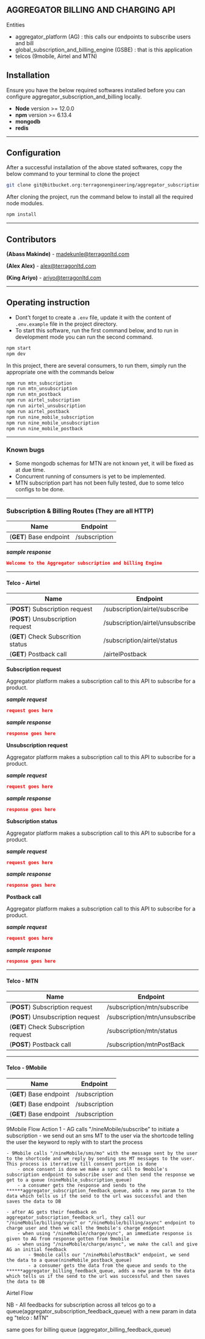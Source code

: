 ## AGGREGATOR BILLING AND CHARGING API

Entities
- aggregator_platform (AG) : this calls our endpoints to subscribe users and bill
- global_subscription_and_billing_engine (GSBE) : that is this application
- telcos (9mobile, Airtel and MTN)

## Installation

Ensure you have the below required softwares installed before you can configure aggregator_subscription_and_billing locally.

- **Node** version >= 12.0.0
- **npm** version >= 6.13.4
- **mongodb**
- **redis**
---
## Configuration
After a successful installation of the above stated softwares, copy the below command to your terminal to clone the project 

```bash
git clone git@bitbucket.org:terragonengineering/aggregator_subscription_and_billing.git
```
After cloning the project, run the command below to install all the required node modules.

```bash
npm install
```
---
## Contributors 
**(Abass Makinde)** - <madekunle@terragonltd.com>

**(Alex Alex)** - <alex@terragonltd.com>

**(King Ariyo)** - <ariyo@terragonltd.com>

---

## Operating instruction
- Dont't forget to create a `.env` file, update it with the content of `.env.example` file in the project   directory.
- To start this software, run the first command below, and to run in development mode you can run the second command.

```bash
npm start
npm dev
```
In this project, there are several consumers, to run them, simply run the appropriate one with the commands below
```bash
npm run mtn_subscription
npm run mtn_unsubscription
npm run mtn_postback
npm run airtel_subscription
npm run airtel_unsubscription
npm run airtel_postback
npm run nine_mobile_subscription
npm run nine_mobile_unsubscription
npm run nine_mobile_postback
```
---
### Known bugs
- Some mongodb schemas for MTN are not known yet, it will be fixed as at due time.
- Concurrent running of consumers is yet to be implemented.
- MTN subscription part has not been fully tested, due to some telco configs to be done.

---
### Subscription & Billing Routes (They are all HTTP)
Name                                         | Endpoint
------------------------------------------- | -------------------------------------------
(**GET**) Base endpoint                             | /subscription

***sample response***
```json
Welcome to the Aggregator subscription and billing Engine
```
---

#### Telco - Airtel

Name                                         | Endpoint
------------------------------------------- | -------------------------------------------
(**POST**) Subscription request                             | /subscription/airtel/subscribe
(**POST**) Unsubscription request                             | /subscription/airtel/unsubscribe
(**GET**) Check Subscrition status                             | /subscription/airtel/status
(**GET**) Postback call                             | /airtelPostback

**Subscription request**

Aggregator platform makes a subscription call to this API to subscribe for a product.

***sample request***

```json
request goes here
```

***sample response***

```json
response goes here
```


**Unsubscription request**

Aggregator platform makes a subscription call to this API to subscribe for a product.

***sample request***

```json
request goes here
```

***sample response***

```json
response goes here
```

**Subscription status**

Aggregator platform makes a subscription call to this API to subscribe for a product.

***sample request***

```json
request goes here
```

***sample response***

```json
response goes here
```

**Postback call**

Aggregator platform makes a subscription call to this API to subscribe for a product.

***sample request***

```json
request goes here
```

***sample response***

```json
response goes here
```
---

#### Telco - MTN

Name                                         | Endpoint
------------------------------------------- | -------------------------------------------
(**POST**) Subscription request                             | /subscription/mtn/subscribe
(**POST**) Unsubscription request                             | /subscription/mtn/unsubscribe
(**GET**) Check Subscription request                             | /subscription/mtn/status
(**POST**) Postback call                             | /subscription/mtnPostBack

---

#### Telco - 9Mobile

Name                                         | Endpoint
------------------------------------------- | -------------------------------------------
(**GET**) Base endpoint                             | /subscription
(**GET**) Base endpoint                             | /subscription
(**GET**) Base endpoint                             | /subscription



9Mobile Flow
Action 1
    - AG calls "/nineMobile/subscribe" to initiate a subscription
        - we send out an sms MT to the user via the shortcode telling the user the keyword to reply with to start the process

    - 9Mobile calls "/nineMobile/sms/mo" with the message sent by the user to the shortcode and we reply by sending sms MT messages to the user. This process is iterrative till consent portion is done
        - once consent is done we make a sync call to 9mobile's subscription endpoint to subscribe user and then send the response we get to a queue (nineMobile_subscription_queue)
        - a consumer gets the response and sends to the ******aggregator_subscription_feedback_queue, adds a new param to the data which tells us if the send to the url was successful and then saves the data to DB

    - after AG gets their feedback on aggregator_subscription_feedback_url, they call our "/nineMobile/billing/sync" or "/nineMobile/billing/async" endpoint to charge user and then we call the 9mobile's charge endpoint
        - when using "/nineMobile/charge/sync", an immediate response is given to AG from response gotten from 9mobile
        - when using "/nineMobile/charge/async", we make the call and give AG an initial feedback
            - 9mobile calls our "/nineMobilePostBack" endpoint, we send the data to a queue(nineMobile_postback_queue)
            - a consumer gets the data from the queue and sends to the ******aggregator_billing_feedback_queue, adds a new param to the data which tells us if the send to the url was successful and then saves the data to DB


Airtel Flow

NB - All feedbacks for subscription across all telcos go to a queue(aggregator_subscription_feedback_queue) with a new param in data eg "telco : MTN"

same goes for billing queue (aggregator_billing_feedback_queue)